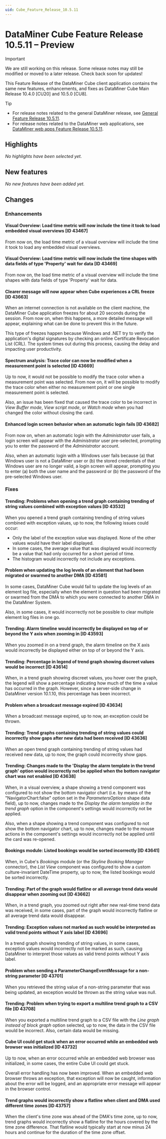 ```yaml
---
uid: Cube_Feature_Release_10.5.11
---
```


# DataMiner Cube Feature Release 10.5.11 – Preview

> [!IMPORTANT]
> We are still working on this release. Some release notes may still be modified or moved to a later release. Check back soon for updates!

This Feature Release of the DataMiner Cube client application contains the same new features, enhancements, and fixes as DataMiner Cube Main Release 10.4.0 [CU20] and 10.5.0 [CU8].

> [!TIP]
>
> - For release notes related to the general DataMiner release, see [General Feature Release 10.5.11](xref:General_Feature_Release_10.5.11).
> - For release notes related to the DataMiner web applications, see [DataMiner web apps Feature Release 10.5.11](xref:Web_apps_Feature_Release_10.5.11).

## Highlights

*No highlights have been selected yet.*

## New features

*No new features have been added yet.*

## Changes

### Enhancements

#### Visual Overview: Load time metric will now include the time it took to load embedded visual overviews [ID 43467]

<!-- MR 10.4.0 [CU20] / 10.5.0 [CU8] - FR 10.5.11 -->

From now on, the load time metric of a visual overview will include the time it took to load any embedded visual overviews.

#### Visual Overview: Load time metric will now include the time shapes with data fields of type 'Property' wait for data [ID 43469]

<!-- MR 10.4.0 [CU20] / 10.5.0 [CU8] - FR 10.5.11 -->

From now on, the load time metric of a visual overview will include the time shapes with data fields of type 'Property' wait for data.

#### Clearer message will now appear when Cube experiences a CRL freeze [ID 43663]

<!-- MR 10.4.0 [CU20] / 10.5.0 [CU8] - FR 10.5.11 -->

When an internet connection is not available on the client machine, the DataMiner Cube application freezes for about 20 seconds during the session. From now on, when this happens, a more detailed message will appear, explaining what can be done to prevent this in the future.

This type of freezes happen because Windows and .NET try to verify the application's digital signatures by checking an online Certificate Revocation List (CRL). The system times out during this process, causing the delay and impacting user productivity.

#### Spectrum analysis: Trace color can now be modified when a measurement point is selected [ID 43669]

<!-- MR 10.4.0 [CU20] / 10.5.0 [CU8] - FR 10.5.11 -->

Up to now, it would not be possible to modify the trace color when a measurement point was selected. From now on, it will be possible to modify the trace color when either no measurement point or one single measurement point is selected.

Also, an issue has been fixed that caused the trace color to be incorrect in *View Buffer mode*, *View script mode*, or *Watch mode* when you had changed the color without closing the card.

#### Enhanced login screen behavior when an automatic login fails [ID 43682]

<!-- MR 10.4.0 [CU20] / 10.5.0 [CU8] - FR 10.5.11 -->

From now on, when an automatic login with the *Administrator* user fails, a login screen will appear with the *Administrator* user pre-selected, prompting you to enter the password of the *Administrator* account.

Also, when an automatic login with a Windows user fails because (a) that Windows user is not a DataMiner user or (b) the stored credentials of that Windows user are no longer valid, a login screen will appear, prompting you to enter (a) both the user name and the password or (b) the password of the pre-selected Windows user.

### Fixes

#### Trending: Problems when opening a trend graph containing trending of string values combined with exception values [ID 43532]

<!-- MR 10.4.0 [CU20] / 10.5.0 [CU8] - FR 10.5.11 -->

When you opened a trend graph containing trending of string values combined with exception values, up to now, the following issues could occur:

- Only the label of the exception value was displayed. None of the other values would have their label displayed.
- In some cases, the average value that was displayed would incorrectly be a value that had only occurred for a short period of time.
- The histogram would incorrectly not include any exceptions.

#### Problem when updating the log levels of an element that had been migrated or swarmed to another DMA [ID 43581]

<!-- MR 10.4.0 [CU20] / 10.5.0 [CU8] - FR 10.5.11 -->

In some cases, DataMiner Cube would fail to update the log levels of an element log file, especially when the element in question had been migrated or swarmed from the DMA to which you were connected to another DMA in the DataMiner System.

Also, in some cases, it would incorrectly not be possible to clear multiple element log files in one go.

#### Trending: Alarm timeline would incorrectly be displayed on top of or beyond the Y axis when zooming in [ID 43593]

<!-- MR 10.4.0 [CU20] / 10.5.0 [CU8] - FR 10.5.11 -->

When you zoomed in on a trend graph, the alarm timeline on the X axis would incorrectly be displayed either on top of or beyond the Y axis.

#### Trending: Percentage in legend of trend graph showing discreet values would be incorrect [ID 43614]

<!-- MR 10.4.0 [CU20] / 10.5.0 [CU8] - FR 10.5.11 -->

When, in a trend graph showing discreet values, you hover over the graph, the legend will show a percentage indicating how much of the time a value has occurred in the graph. However, since a server-side change in DataMiner version 10.1.10, this percentage has been incorrect.

#### Problem when a broadcast message expired [ID 43634]

<!-- MR 10.4.0 [CU20] / 10.5.0 [CU8] - FR 10.5.11 -->

When a broadcast message expired, up to now, an exception could be thrown.

#### Trending: Trend graphs containing trending of string values could incorrectly show gaps after new data had been received [ID 43636]

<!-- MR 10.4.0 [CU20] / 10.5.0 [CU8] - FR 10.5.11 -->

When an open trend graph containing trending of string values had received new data, up to now, the graph could incorrectly show gaps.

#### Trending: Changes made to the 'Display the alarm template in the trend graph' option would incorrectly not be applied when the bottom navigator chart was not enabled [ID 43638]

<!-- MR 10.4.0 [CU20] / 10.5.0 [CU8] - FR 10.5.11 -->

When, in a visual overview, a shape showing a trend component was configured to not show the bottom navigator chart (i.e. by means of the "NavigatorChart:false" option set in the *ParametersOptions* shape data field), up to now, changes made to the *Display the alarm template in the trend graph* option in the component's settings would incorrectly not be applied.

Also, when a shape showing a trend component was configured to not show the bottom navigator chart, up to now, changes made to the mouse actions in the component's settings would incorrectly not be applied until the card was re-opened.

#### Bookings module: Listed bookings would be sorted incorrectly [ID 43641]

<!-- MR 10.4.0 [CU20] / 10.5.0 [CU8] - FR 10.5.11 -->

When, in Cube's *Bookings* module (or the *Skyline Booking Manager* connector), the *List View* component was configured to show a custom culture-invariant DateTime property, up to now, the listed bookings would be sorted incorrectly.

#### Trending: Part of the graph would flatline or all average trend data would disappear when zooming out [ID 43662]

<!-- MR 10.4.0 [CU20] / 10.5.0 [CU8] - FR 10.5.11 -->

When, in a trend graph, you zoomed out right after new real-time trend data was received, in some cases, part of the graph would incorrectly flatline or all average trend data would disappear.

#### Trending: Exception values not marked as such would be interpreted as valid trend points without Y axis label [ID 43696]

<!-- MR 10.4.0 [CU20] / 10.5.0 [CU8] - FR 10.5.11 -->

In a trend graph showing trending of string values, in some cases, exception values would incorrectly not be marked as such, causing DataMiner to interpret those values as valid trend points without Y axis label.

#### Problem when sending a ParameterChangeEventMessage for a non-string parameter [ID 43701]

<!-- MR 10.4.0 [CU20] / 10.5.0 [CU8] - FR 10.5.11 -->

When you retrieved the string value of a non-string parameter that was being updated, an exception would be thrown as the string value was null.

#### Trending: Problem when trying to export a multiline trend graph to a CSV file [ID 43708]

<!-- MR 10.4.0 [CU20] / 10.5.0 [CU8] - FR 10.5.11 -->

When you exported a multiline trend graph to a CSV file with the *Line graph instead of block graph* option selected, up to now, the data in the CSV file would be incorrect. Also, certain data would be missing.

#### Cube UI could get stuck when an error occurred while an embedded web browser was initialized [ID 43732]

<!-- MR 10.4.0 [CU20] / 10.5.0 [CU8] - FR 10.5.11 -->

Up to now, when an error occurred while an embedded web browser was initialized, in some cases, the entire Cube UI could get stuck.

Overall error handling has now been improved. When an embedded web browser throws an exception, that exception will now be caught, information about the error will be logged, and an appropriate error message will appear in the browser control.

#### Trend graphs would incorrectly show a flatline when client and DMA used different time zones [ID 43757]

<!-- MR 10.4.0 [CU20] / 10.5.0 [CU8] - FR 10.5.11 -->

When the client's time zone was ahead of the DMA's time zone, up to now, trend graphs would incorrectly show a flatline for the hours covered by the time zone difference. That flatline would typically start at now minus 24 hours and continue for the duration of the time zone offset.
